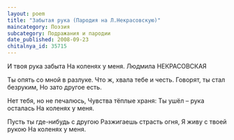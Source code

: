 ```yaml
---
layout: poem
title: "Забытая рука (Пародия на Л.Некрасовскую)"
maincategory: Поэзия
subcategory: Подражания и пародии
date_published: 2008-09-23
chitalnya_id: 35715
---
```




И твоя рука забыта
На коленях у меня.
Людмила НЕКРАСОВСКАЯ

Ты опять со мной в разлуке.
Что ж, хвала тебе и честь.
Говорят, ты стал безруким,
Но зато другое есть.

Нет тебя, но не печалюсь, 
Чувства тёплые храня:
Ты ушёл – рука осталась
На коленях у меня.

Пусть ты где-нибудь с другою
Разжигаешь страсть огня,
Я живу с твоей рукою 
На коленях у меня.






